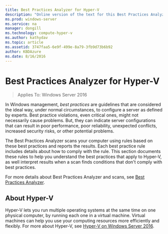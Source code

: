 ```yaml
---
title: Best Practices Analyzer for Hyper-V
description: "Online version of the text for this Best Practices Analyzer rule."
ms.prod: windows-server
ms.service: na
manager: dongill
ms.technology: compute-hyper-v
ms.author: kathydav
ms.topic: article
ms.assetid: 3747faa5-6e9f-499e-8a79-3fb9d73b6b92
author: KBDAzure
ms.date: 8/16/2016
---
```

# Best Practices Analyzer for Hyper-V

>Applies To: Windows Server 2016
  
In Windows management, *best practices* are guidelines that are considered the ideal way, under normal circumstances, to configure a server as defined by experts. Best practice violations, even critical ones, might not necessarily cause problems. But, they can indicate server configurations that can result in poor performance, poor reliability, unexpected conflicts, increased security risks, or other potential problems.  
  
The Best Practices Analyzer scans your computer using rules based on these best practices and reports the results. Each best practice rule includes details about how to comply with the rule. This section documents these rules to help you understand the best practices that apply to Hyper-V, as well interpret results when a scan finds conditions that don't comply with best practices.  
  
For more details about Best Practices Analyzer and scans, see [Best Practices Analyzer](https://go.microsoft.com/fwlink/?LinkId=122786).  
  
## About Hyper-V  
Hyper-V lets you run multiple operating systems at the same time on one physical computer, by running each one in a virtual machine. Virtual machines can help you use your computing resources more efficiently and flexibly. For more about Hyper-V, see [Hyper-V on Windows Server 2016](../Hyper-V-on-Windows-Server.md).  
  


